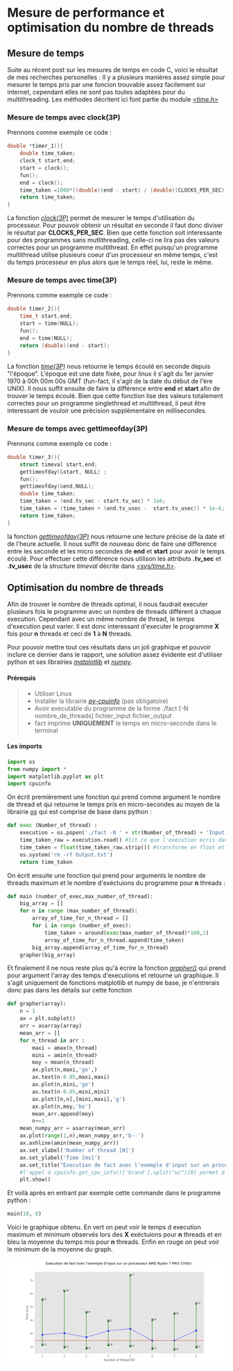 # Mesure de performance et optimisation du nombre de threads

## Mesure de temps

Suite au récent post sur les mesures de temps en code C, voici le résultat de mes recherches personelles :
Il y a plusieurs manières assez simple pour mesurer le temps pris par une foncion trouvable assez facilement sur internet, cependant elles ne sont pas toutes adaptées pour du multithreading. Les méthodes décritent ici font partie du module [*<time.h>*](http://man7.org/linux/man-pages/man0/time.h.0p.html)

### Mesure de temps avec clock(3P)

Prennons comme exemple ce code :

```c
double *timer_1(){
	double time_taken;
	clock_t start,end;
	start = clock();
	fun();
	end = clock();
	time_taken =1000*((double)(end - start) / (double)(CLOCKS_PER_SEC));
	return time_taken;
}
```
La fonction [*clock(3P)*](http://man7.org/linux/man-pages/man3/clock.3p.html) permet de mesurer le temps d'utilisation du processeur. Pour pouvoir obtenir un résultat en seconde il faut donc diviser le résultat par **CLOCKS_PER_SEC**. Bien que cette fonction soit interessante pour des programmes sans mutlithreading, celle-ci ne lira pas des valeurs correctes pour un programme multithread. En effet puisqu'un programme multithread utilise plusieurs coeur d'un processeur en même temps, c'est du temps processeur en plus alors que le temps réel, lui, reste le même.

### Mesure de temps avec time(3P)

Prennons comme exemple ce code :

```c
double timer_2(){
    time_t start,end;
    start = time(NULL);
    fun();
    end = time(NULL);
    return (double)(end - start);
}
```
La fonction [*time(3P)*](http://man7.org/linux/man-pages/man3/time.3p.html) nous retourne le temps écoulé en seconde depuis "l'époque". L'époque est une date fixée, pour linux il s'agit du 1er janvier 1970 à 00h 00m 00s GMT (fun-fact, il s'agit de la date du début de l'ère UNIX). Il nous suffit ensuite de faire la différence entre **end** et **start** afin de trouver le temps écoulé. Bien que cette fonction lise des valeurs totalement correctes pour un programme singlethread et multithread, il peut être interessant de vouloir une précision supplémentaire en millisecondes.

### Mesure de temps avec gettimeofday(3P)

Prennons comme exemple ce code : 

```c
double timer_3(){
    struct timeval start,end;
    gettimeofday(&start, NULL) ;
    fun();
    gettimeofday(&end,NULL);
	double time_taken; 
    time_taken = (end.tv_sec - start.tv_sec) * 1e6; 
    time_taken = (time_taken + (end.tv_usec -  start.tv_usec)) * 1e-6; 
    return time_taken;
}
```

la fonction [*gettimeofday(3P)*](http://man7.org/linux/man-pages/man3/gettimeofday.3p.html) nous retourne une lecture précise de la date et de l'heure actuelle. Il nous suffit de nouveau donc de faire une difference entre les seconde et les micro secondes de **end** et **start** pour avoir le temps écoulé. Pour effectuer cette différence nous utilison les attributs **.tv_sec** et **.tv_usec** de la structure *timeval* décrite dans [*<sys/time.h>*](http://man7.org/linux/man-pages/man0/sys_time.h.0p.html).

## Optimisation du nombre de threads

Afin de trouver le nombre de threads optimal, il nous faudrait executer plusieurs fois le programme avec un nombre de threads différent à chaque execution. Cependant avec un même nombre de thread, le temps d'execution peut varier. Il est donc interessant d'executer le programme **X** fois pour **n** threads et ceci de **1** à **N** threads. 

Pour pouvoir mettre tout ces résultats dans un joli graphique et pouvoir inclure ce dernier dans le rapport, une solution assez évidente est d'utiliser python et ses librairies [*matplotlib*](https://matplotlib.org/) et [*numpy*](https://numpy.org/).

> 
 #### Prérequis
>
> - Utiliser Linux
> - Installer la librairie [*py-cpuinfo*](https://github.com/workhorsy/py-cpuinfo) (pas obligatoire)
> - Avoir executable du programme de la forme ./fact [-N nombre_de_threads] fichier_input fichier_output
> - fact imprime **UNIQUEMENT** le temps en micro-seconde dans le terminal 

#### Les imports
```python
import os
from numpy import *
import matplotlib.pyplot as plt
import cpuinfo
```

On écrit premièrement une fonction qui prend comme argument le nombre de thread et qui retourne le temps pris en micro-secondes au moyen de la librairie [*os*](https://docs.python.org/3/library/os.html) qui est comprise de base dans python :

```python
def exec (Number_of_thread) : 
    execution = os.popen('./fact -N ' + str(Number_of_thread) + 'Input.txt Output.txt') #écrit dans le terminal
    time_taken_raw = execution.read() #lit ce que l'execution écris dans le terminal
    time_taken = float(time_taken_raw.strip()) #transforme en float et retire le "\n"
    os.system('rm -rf Output.txt')
    return time_taken
```

On écrit ensuite une fonction qui prend pour arguments le nombre de threads maximum et le nombre d'exéctuions du programme pour **n** threads :

```python
def main (number_of_exec,max_number_of_thread):
    big_array = []
    for n in range (max_number_of_thread):
        array_of_time_for_n_thread = []
        for i in range (number_of_exec):
            time_taken = around(exec(max_number_of_thread)*100,2)
            array_of_time_for_n_thread.append(time_taken)
        big_array.append(array_of_time_for_n_thread)
    grapher(big_array)
```

Et finalement il ne nous reste plus qu'à écrire la fonction [*grapher()*]() qui prend pour argument l'array des temps d'executions et retourne un graphique. Il s'agit uniquement de fonctions matplotlib et numpy de base, je n'entrerais donc pas dans les détails sur cette fonction

```python
def grapher(array):
    n = 1
    ax = plt.subplot()
    arr = asarray(array)
    mean_arr = []
    for n_thread in arr : 
        maxi = amax(n_thread)
        mini = amin(n_thread)
        moy = mean(n_thread)
        ax.plot(n,maxi,'go',)
        ax.text(n-0.05,maxi,maxi)
        ax.plot(n,mini,'go')
        ax.text(n-0.05,mini,mini)
        ax.plot([n,n],[mini,maxi],'g')
        ax.plot(n,moy,'bo')
        mean_arr.append(moy)
        n+=1
    mean_numpy_arr = asarray(mean_arr)
    ax.plot(range(1,n),mean_numpy_arr,'b--')
    ax.axhline(amin(mean_numpy_arr))
    ax.set_xlabel('Number of thread [N]')
    ax.set_ylabel('Time [ms]')
    ax.set_title("Execution de fact avec l'exemple d'input sur un processeur " + cpuinfo.get_cpu_info()['brand'].split("w/")[0] ,pad=30)
    #l'appel à cpuinfo.get_cpu_info()['brand'].split("w/")[0] permet d'avoir le nom du processeur
    plt.show()
```

Et voilà après en entrant par exemple cette commande dans le programme python : 
```python
main(10, 8)
```
Voici le graphique obtenu. En vert on peut voir le temps d execution maximum et minimum observés lors des **X** exéctuions pour **n** threads et en bleu la moyenne du temps mis pour **n** threads. Enfin en rouge on peut voir le minimum de la moyenne du graph.

![Graph](https://raw.githubusercontent.com/Eliot-P/public_png/master/Graph1.png)